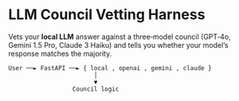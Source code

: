 # LLM Council Vetting Harness

Vets your **local LLM** answer against a three‑model council (GPT‑4o, Gemini 1.5 Pro, Claude 3 Haiku) and tells you whether your model’s response matches the majority.

```
User ──► FastAPI ──► { local , openai , gemini , claude }
                        │
                        ▼
                  Council logic
```
